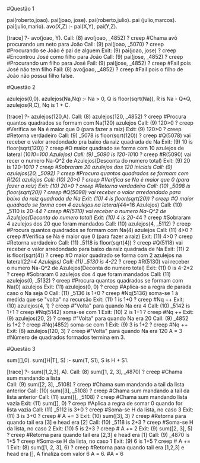 #Questão 1

pai(roberto,joao).
pai(joao, jose).
pai(roberto,julio).
pai (julio,marcos).
pai(julio,mario).
avo(X,Z) :- pai(X,Y), pai(Y,Z).


[trace]  ?- avo(joao, Y).
   Call: (8) avo(joao, _4852) ? creep  #Chama avô procurando um neto para João
   Call: (9) pai(joao, _5070) ? creep  #Procurando se João é pai de alguem
   Exit: (9) pai(joao, jose) ? creep   #Encontrou José como filho para João
   Call: (9) pai(jose, _4852) ? creep  #Procurando um filho para José
   Fail: (9) pai(jose, _4852) ? creep  #Fail pois José não tem filho
   Fail: (8) avo(joao, _4852) ? creep  #Fail pois o filho de João não possui filho
false.


   #Questão 2

azulejos(0,0).
azulejos(Na,Nq) :-
   Na > 0,
   Q is floor(sqrt(Na)),
   R is Na - Q*Q,
   azulejos(R,C),
   Nq is 1 + C.

[trace]  ?- azulejos(120,A).
   Call: (8) azulejos(120, _4852) ? creep         #Procura quantos quadrados se formam com Na(120) azulejos
   Call: (9) 120>0 ? creep                        #Verifica se Na é maior que 0 (para fazer a raiz) 
   Exit: (9) 120>0 ? creep                        #Retorna verdadeiro
   Call: (9) _5078 is floor(sqrt(120)) ? creep    #Q(5078) vai receber o valor arredondado pra baixo da raiz quadrada de Na
   Exit: (9) 10 is floor(sqrt(120)) ? creep       #O maior quadrado se forma com 10 azulejos de lateral (10*10=100 Azulejos)
   Call: (9) _5090 is 120-10*10 ? creep           #R(5090) vai recer o numero Na-Q^2 de Azulejos(Desconta do numero total)
   Exit: (9) 20 is 120-10*10 ? creep              #Sobraram 20 azulejos dos 120 iniciais
   Call: (9) azulejos(20, _5092) ? creep          #Procura quantos quadrados se formam com R(20) azulejos
   Call: (10) 20>0 ? creep                        #Verifica se Na é maior que 0 (para fazer a raiz)
   Exit: (10) 20>0 ? creep                        #Retorna verdadeiro
   Call: (10) _5098 is floor(sqrt(20)) ? creep    #Q(5098) vai receber o valor arredondado para baixo da raiz quadrada de Na
   Exit: (10) 4 is floor(sqrt(20)) ? creep        #O maior quadrado se forma com 4 azulejos na lateral(4*4=16 Azulejos)
   Call: (10) _5110 is 20-4*4 ? creep             #R(5110) vai receber o numero Na-Q^2 de Azulejos(Deconta do numero total)
   Exit: (10) 4 is 20-4*4 ? creep                 #Sobraram 4 azulejos dos 20 que foram mandados
   Call: (10) azulejos(4, _5112) ? creep          #Procura quantos quadrados se formam com Na(4) azulejos
   Call: (11) 4>0 ? creep                         #Verifica se Na é maior que 0 (para fazer a raiz)
   Exit: (11) 4>0 ? creep                         #Retorna verdadeiro
   Call: (11) _5118 is floor(sqrt(4)) ? creep     #Q(5118) vai receber o valor arredondado para baixo da raiz quadrada de Na
   Exit: (11) 2 is floor(sqrt(4)) ? creep         #O maior quadrado se forma com 2 azulejos na lateral(2*2=4 Azulejps)
   Call: (11) _5130 is 4-2*2 ? creep              #R(5130) vai receber o numero Na-Q^2 de Azulejos(Deconta do numero total)
   Exit: (11) 0 is 4-2*2 ? creep                  #Sobraram 0 azulejos dos 4 que foram mandados
   Call: (11) azulejos(0, _5132) ? creep          #Procura quantos quadrados se formam com Na(0) azulejos
   Exit: (11) azulejos(0, 0) ? creep              #Aplica-se a regra de parada caso o Na seja 0
   Call: (11) _5136 is 1+0 ? creep                #Nq(5136) soma-se 1 à medida que se "volta" na recursão
   Exit: (11) 1 is 1+0 ? creep                    #Nq ++
   Exit: (10) azulejos(4, 1) ? creep              #"Volta" para quando Na era 4
   Call: (10) _5142 is 1+1 ? creep                #Nq(5142) soma-se com 1
   Exit: (10) 2 is 1+1 ? creep                    #Nq ++
   Exit: (9) azulejos(20, 2) ? creep              #"Volta" para quando Na era 20
   Call: (9) _4852 is 1+2 ? creep                 #Nq(4852) soma-se com 1
   Exit: (9) 3 is 1+2 ? creep                     #Nq ++
   Exit: (8) azulejos(120, 3) ? creep             #"Volta" para quando Na era 120
A = 3                                             #Número de quadrados formados termina em 3.


#Questão 3

sum([],0).
sum([H|T], S) :- sum(T, S1), S is H + S1.

[trace]  ?- sum([1,2,3], A).
   Call: (8) sum([1, 2, 3], _4870) ? creep       #Chama sum mandando a lista    
   Call: (9) sum([2, 3], _5108) ? creep          #Chama sum mandando a tail da lista anterior
   Call: (10) sum([3], _5108) ? creep            #Chama sum mandando a tail da lista anterior
   Call: (11) sum([], _5108) ? creep             #Chama sum mandando lista vazia
   Exit: (11) sum([], 0) ? creep                 #Aplica a regra de somar 0 quando for lista vazia
   Call: (11) _5112 is 3+0 ? creep               #Soma-se H da lista, no caso 3
   Exit: (11) 3 is 3+0 ? creep                   # A += 3
   Exit: (10) sum([3], 3) ? creep                #Retorna para quando tail era [3] e head era [2]
   Call: (10) _5118 is 2+3 ? creep               #Soma-se H da lista, no caso 2
   Exit: (10) 5 is 2+3 ? creep                   # A += 2
   Exit: (9) sum([2, 3], 5) ? creep              #Retorna para quando tail era [2,3] e head era [1]
   Call: (9) _4870 is 1+5 ? creep                #Soma-se H da lista, no caso 1
   Exit: (9) 6 is 1+5 ? creep                    # A += 1
   Exit: (8) sum([1, 2, 3], 6) ? creep           #Retorna para quando tail era [1,2,3] e head era [], A finaliza com valor 6
A = 6.                                           #A = 6

